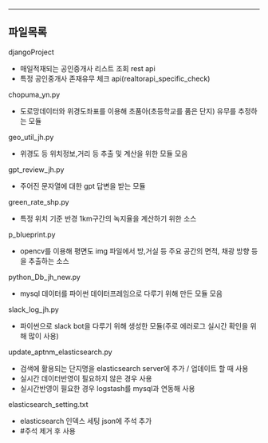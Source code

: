 ----------------------------------------------------------------
파일목록
----------------------------------------------------------------
djangoProject
- 매일적재되는 공인중개사 리스트 조회 rest api
- 특정 공인중개사 존재유무 체크 api(realtorapi_specific_check)

chopuma_yn.py
- 도로망데이터와 위경도좌표를 이용해 초품아(초등학교를 품은 단지) 유무를 추정하는 모듈

geo_util_jh.py
- 위경도 등 위치정보,거리 등 추출 및 계산을 위한 모듈 모음

gpt_review_jh.py
- 주어진 문자열에 대한 gpt 답변을 받는 모듈

green_rate_shp.py
- 특정 위치 기준 반경 1km구간의 녹지율을 계산하기 위한 소스

p_blueprint.py
- opencv를 이용해 평면도 img 파일에서 방,거실 등 주요 공간의 면적, 채광 방향 등을 추출하는 소스

python_Db_jh_new.py
- mysql 데이터를 파이썬 데이터프레임으로 다루기 위해 만든 모듈 모음

slack_log_jh.py
- 파이썬으로 slack bot을 다루기 위해 생성한 모듈(주로 에러로그 실시간 확인을 위해 많이 사용)
  
update_aptnm_elasticsearch.py
- 검색에 활용되는 단지명을 elasticsearch server에 추가 / 업데이트 할 때 사용
- 실시간 데이터반영이 필요하지 않은 경우 사용
- 실시간반영이 필요한 경우 logstash를 mysql과 연동해 사용

elasticsearch_setting.txt
- elasticsearch 인덱스 세팅 json에 주석 추가
- #주석 제거 후 사용

